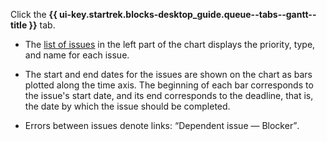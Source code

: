 Click the **{{ ui-key.startrek.blocks-desktop_guide.queue--tabs--gantt--title }}** tab.

* The [list of issues](#tasks-view) in the left part of the chart displays the priority, type, and name for each issue.

* The start and end dates for the issues are shown on the chart as bars plotted along the time axis. The beginning of each bar corresponds to the issue's start date, and its end corresponds to the deadline, that is, the date by which the issue should be completed.

* Errors between issues denote links: <q>Dependent issue — Blocker</q>.
